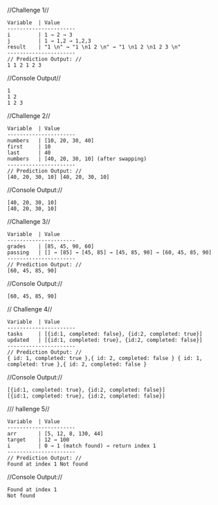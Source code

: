 

//Challenge 1//

```
Variable  | Value
----------------------
i         | 1 → 2 → 3
j         | 1 → 1,2 → 1,2,3
result    | "1 \n" → "1 \n1 2 \n" → "1 \n1 2 \n1 2 3 \n"
----------------------
// Prediction Output: //
1 1 2 1 2 3

```
//Console Output//
```
1 
1 2 
1 2 3 
```

//Challenge 2//
```
Variable  | Value
----------------------
numbers   | [10, 20, 30, 40]
first     | 10
last      | 40
numbers   | [40, 20, 30, 10] (after swapping)
----------------------
// Prediction Output: //
[40, 20, 30, 10] [40, 20, 30, 10]

```
//Console Output://
```
[40, 20, 30, 10]
[40, 20, 30, 10]
```

//Challenge 3//
```
Variable  | Value
----------------------
grades    | [85, 45, 90, 60]
passing   | [] → [85] → [45, 85] → [45, 85, 90] → [60, 45, 85, 90]
----------------------
// Prediction Output: //
[60, 45, 85, 90] 
```
//Console Output://
```
[60, 45, 85, 90]
```

 // Challenge 4// 
 ```
Variable  | Value
----------------------
tasks     | [{id:1, completed: false}, {id:2, completed: true}]
updated   | [{id:1, completed: true}, {id:2, completed: false}]
----------------------
// Prediction Output: //
{ id: 1, completed: true },{ id: 2, completed: false } { id: 1, completed: true },{ id: 2, completed: false }
```
//Console Output://
```
[{id:1, completed: true}, {id:2, completed: false}]
[{id:1, completed: true}, {id:2, completed: false}]
```

/// hallenge 5//
```
Variable  | Value
----------------------
arr       | [5, 12, 8, 130, 44]
target    | 12 → 100
i         | 0 → 1 (match found) → return index 1
----------------------
// Prediction Output: //
Found at index 1 Not found
```
//Console Output://
```
Found at index 1
Not found
```

